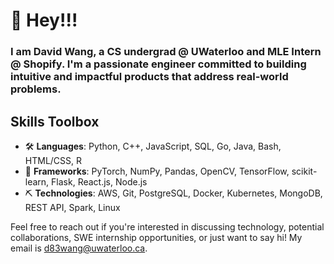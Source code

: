 # 🌟 Hey!!!

### I am David Wang, a CS undergrad @ UWaterloo and MLE Intern @ Shopify. I'm a passionate engineer committed to building intuitive and impactful products that address real-world problems. 

## Skills Toolbox

- 🛠️ **Languages**: Python, C++, JavaScript, SQL, Go, Java, Bash, HTML/CSS, R
- 🔧 **Frameworks**: PyTorch, NumPy, Pandas, OpenCV, TensorFlow, scikit-learn, Flask, React.js, Node.js
- ⛏️ **Technologies**: AWS, Git, PostgreSQL, Docker, Kubernetes, MongoDB, REST API, Spark, Linux

Feel free to reach out if you're interested in discussing technology, potential collaborations, SWE internship opportunities, or just want to say hi! My email is d83wang@uwaterloo.ca.
